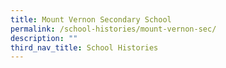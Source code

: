```yaml
---
title: Mount Vernon Secondary School
permalink: /school-histories/mount-vernon-sec/
description: ""
third_nav_title: School Histories
---
```


